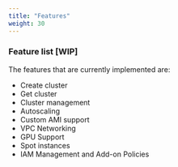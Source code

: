```yaml
---
title: "Features"
weight: 30
---
```


### Feature list [WIP]

The features that are currently implemented are:

- Create cluster
- Get cluster
- Cluster management
- Autoscaling
- Custom AMI support
- VPC Networking
- GPU Support
- Spot instances
- IAM Management and Add-on Policies
